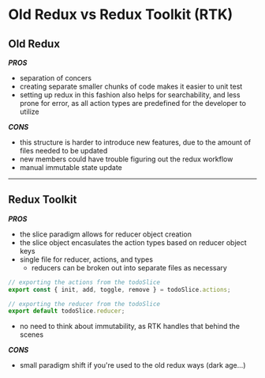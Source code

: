 # Old Redux vs Redux Toolkit (RTK)

## Old Redux

***PROS***
- separation of concers
- creating separate smaller chunks of code makes it easier to unit test
- setting up redux in this fashion also helps for searchability, and less prone for error, as all action types are predefined for the developer to utilize

***CONS***
- this structure is harder to introduce new features, due to the amount of files needed to be updated
- new members could have trouble figuring out the redux workflow
- manual immutable state update


----

## Redux Toolkit

***PROS***
- the slice paradigm allows for reducer object creation
- the slice object encasulates the action types based on reducer object keys
- single file for reducer, actions, and types
    - reducers can be broken out into separate files as necessary
```javascript
// exporting the actions from the todoSlice
export const { init, add, toggle, remove } = todoSlice.actions;

// exporting the reducer from the todoSlice
export default todoSlice.reducer;
```
- no need to think about immutability, as RTK handles that behind the scenes

***CONS***
- small paradigm shift if you're used to the old redux ways (dark age...)
